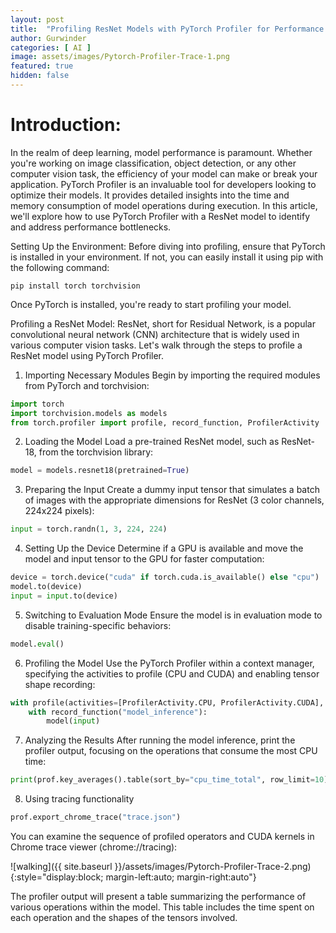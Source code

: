 ```yaml
---
layout: post
title:  "Profiling ResNet Models with PyTorch Profiler for Performance Optimization"
author: Gurwinder
categories: [ AI ]
image: assets/images/Pytorch-Profiler-Trace-1.png
featured: true
hidden: false
---
```


# Introduction:

In the realm of deep learning, model performance is paramount. Whether you're working on image classification, object detection, or any other computer vision task, the efficiency of your model can make or break your application. PyTorch Profiler is an invaluable tool for developers looking to optimize their models. It provides detailed insights into the time and memory consumption of model operations during execution. In this article, we'll explore how to use PyTorch Profiler with a ResNet model to identify and address performance bottlenecks.

Setting Up the Environment: Before diving into profiling, ensure that PyTorch is installed in your environment. If not, you can easily install it using pip with the following command:

```
pip install torch torchvision
```
Once PyTorch is installed, you're ready to start profiling your model.

Profiling a ResNet Model: ResNet, short for Residual Network, is a popular convolutional neural network (CNN) architecture that is widely used in various computer vision tasks. Let's walk through the steps to profile a ResNet model using PyTorch Profiler.

1. Importing Necessary Modules Begin by importing the required modules from PyTorch and torchvision:

```python
import torch
import torchvision.models as models
from torch.profiler import profile, record_function, ProfilerActivity
```

2. Loading the Model Load a pre-trained ResNet model, such as ResNet-18, from the torchvision library:

```python
model = models.resnet18(pretrained=True)
```

3. Preparing the Input Create a dummy input tensor that simulates a batch of images with the appropriate dimensions for ResNet (3 color channels, 224x224 pixels):
```python
input = torch.randn(1, 3, 224, 224)
```
4. Setting Up the Device Determine if a GPU is available and move the model and input tensor to the GPU for faster computation:
```python
device = torch.device("cuda" if torch.cuda.is_available() else "cpu")
model.to(device)
input = input.to(device)
```
5. Switching to Evaluation Mode Ensure the model is in evaluation mode to disable training-specific behaviors:
```python
model.eval()
```
6. Profiling the Model Use the PyTorch Profiler within a context manager, specifying the activities to profile (CPU and CUDA) and enabling tensor shape recording:
```python
with profile(activities=[ProfilerActivity.CPU, ProfilerActivity.CUDA], record_shapes=True) as prof:
    with record_function("model_inference"):
        model(input)

```

7. Analyzing the Results After running the model inference, print the profiler output, focusing on the operations that consume the most CPU time:
```python
print(prof.key_averages().table(sort_by="cpu_time_total", row_limit=10))
```

8. Using tracing functionality
```python
prof.export_chrome_trace("trace.json")
```
You can examine the sequence of profiled operators and CUDA kernels in Chrome trace viewer (chrome://tracing):

![walking]({{ site.baseurl }}/assets/images/Pytorch-Profiler-Trace-2.png){:style="display:block; margin-left:auto; margin-right:auto"}

The profiler output will present a table summarizing the performance of various operations within the model. This table includes the time spent on each operation and the shapes of the tensors involved.